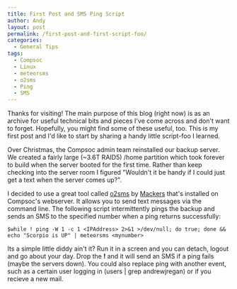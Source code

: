 ```yaml
---
title: First Post and SMS Ping Script
author: Andy
layout: post
permalink: /first-post-and-first-script-foo/
categories:
  - General Tips
tags:
  - Compsoc
  - Linux
  - meteorsms
  - o2sms
  - Ping
  - SMS
---
```

Thanks for visiting! The main purpose of this blog (right now) is as an archive for useful technical bits and pieces I've come across and don't want to forget. Hopefully, you might find some of these useful, too. This is my first post and I'd like to start by sharing a handy little script-foo I learned.

Over Christmas, the Compsoc admin team reinstalled our backup server. We created a fairly large (~3.6T RAID5) /home partition which took forever to build when the server booted for the first time. Rather than keep checking into the server room I figured "Wouldn't it be handy if I could just get a text when the server comes up?".

I decided to use a great tool called <a title="o2sms" href="http://o2sms.sourceforge.net/" target="_self">o2sms</a> by <a title="mackers" href="http://www.mackers.com/" target="_self">Mackers</a> that's installed on Compsoc's webserver. It allows you to send text messages via the command line. The following script intermittently pings the backup and sends an SMS to the specified number when a ping returns successfully:

`$while ! ping -W 1 -c 1 <IPAddress> 2>&1 >/dev/null; do true; done && echo "Scorpio is UP" | meteorsms <mynumber>`

Its a simple little diddy ain't it? Run it in a screen and you can detach, logout and go about your day. Drop the **!** and it will send an SMS if a ping fails (maybe the servers down). You could also replace ping with another event, such as a certain user logging in (users | grep andrewjregan) or if you recieve a new mail.
